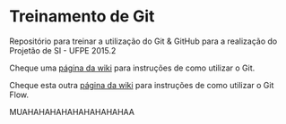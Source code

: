 # Treinamento de Git

Repositório para treinar a utilização do Git & GitHub para a realização do Projetão de SI - UFPE 2015.2

Cheque uma [página da wiki](https://github.com/victorfsf/TreinamentoGit/wiki/Comandos-b%C3%A1sicos-do-Git) para instruções de como utilizar o Git.

Cheque esta outra [página da wiki](https://github.com/victorfsf/TreinamentoGit/wiki/Comandos-b%C3%A1sicos-do-Git-Flow) para instruções de como utilizar o Git Flow.


MUAHAHAHAHAHAHAHAHAHAA